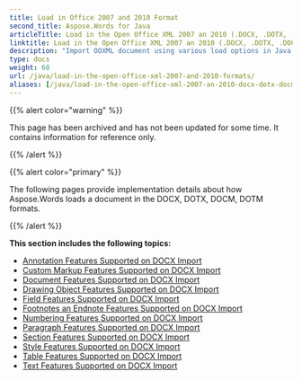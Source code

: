 ```yaml
---
title: Load in Office 2007 and 2010 Format
second_title: Aspose.Words for Java
articleTitle: Load in the Open Office XML 2007 an 2010 (.DOCX, .DOTX, .DOCM, .DOTM) Format
linktitle: Load in the Open Office XML 2007 an 2010 (.DOCX, .DOTX, .DOCM, .DOTM) Format
description: "Import OOXML document using various load options in Java."
type: docs
weight: 60
url: /java/load-in-the-open-office-xml-2007-and-2010-formats/
aliases: [/java/load-in-the-open-office-xml-2007-an-2010-docx-dotx-docm-dotm-format/]
---
```


{{% alert color="warning" %}}

This page has been archived and has not been updated for some time. It contains information for reference only.

{{% /alert %}}

{{% alert color="primary" %}}

The following pages provide implementation details about how Aspose.Words loads a document in the DOCX, DOTX, DOCM, DOTM formats.

{{% /alert %}}

**This section includes the following topics:** 

- [Annotation Features Supported on DOCX Import](/words/java/annotation-features-supported-on-docx-import/)
- [Custom Markup Features Supported on DOCX Import](/words/java/custom-markup-features-supported-on-docx-import/)
- [Document Features Supported on DOCX Import](/words/java/document-features-supported-on-docx-import/)
- [Drawing Object Features Supported on DOCX Import](/words/java/drawing-object-features-supported-on-docx-import/)
- [Field Features Supported on DOCX Import](/words/java/field-features-supported-on-docx-import/)
- [Footnotes an Endnote Features Supported on DOCX Import](/words/java/footnotes-and-endnote-features-supported-on-docx-import/)
- [Numbering Features Supported on DOCX Import](/words/java/numbering-features-supported-on-docx-import/)
- [Paragraph Features Supported on DOCX Import](/words/java/paragraph-features-supported-on-docx-import/)
- [Section Features Supported on DOCX Import](/words/java/section-features-supported-on-docx-import/)
- [Style Features Supported on DOCX Import](/words/java/style-features-supported-on-docx-import/)
- [Table Features Supported on DOCX Import](/words/java/table-features-supported-on-docx-import/)
- [Text Features Supported on DOCX Import](/words/java/text-features-supported-on-docx-import/)
